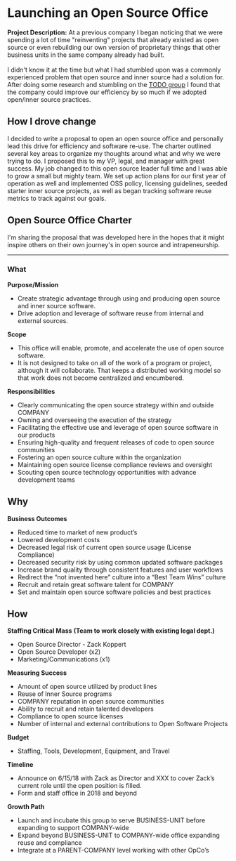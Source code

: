 # Launching an Open Source Office

**Project Description:** At a previous company I began noticing that we were spending a lot of time "reinventing" projects that already existed as open source or even rebuilding our own version of proprietary things that other business units in the same company already had built.  
<br>
I didn't know it at the time but what I had stumbled upon was a commonly experienced problem that open source and inner source had a solution for. After doing some research and stumbling on the [TODO group](https://todogroup.org/) I found that the company could improve our efficiency by so much if we adopted open/inner source practices.
<br>

## How I drove change

I decided to write a proposal to open an open source office and personally lead this drive for efficiency and software re-use. The charter outlined several key areas to organize my thoughts around what and why we were trying to do. I proposed this to my VP, legal, and manager with great success. My job changed to this open source leader full time and I was able to grow a small but mighty team. We set up action plans for our first year of operation as well and implemented OSS policy, licensing guidelines, seeded starter inner source projects, as well as began tracking software reuse metrics to track against our goals. 

## Open Source Office Charter

I'm sharing the proposal that was developed here in the hopes that it might inspire others on their own journey's in open source and intrapeneurship. 

---

### What
**Purpose/Mission**
-	Create strategic advantage through using and producing open source and inner source software.
-	Drive adoption and leverage of software reuse from internal and external sources.

**Scope**
-	This office will enable, promote, and accelerate the use of open source software.
-	It is not designed to take on all of the work of a program or project, although it will collaborate. That keeps a distributed working model so that work does not become centralized and encumbered.

**Responsibilities**
-	Clearly communicating the open source strategy within and outside COMPANY
-	Owning and overseeing the execution of the strategy
-	Facilitating the effective use and leverage of open source software in our products
-	Ensuring high-quality and frequent releases of code to open source communities
-	Fostering an open source culture within the organization
-	Maintaining open source license compliance reviews and oversight
-	Scouting open source technology opportunities with advance development teams

## Why
**Business Outcomes**
-	Reduced time to market of new product’s
-	Lowered development costs
-	Decreased legal risk of current open source usage (License Compliance)
-	Decreased security risk by using common updated software packages
-	Increase brand quality through consistent features and user workflows
-	Redirect the “not invented here” culture into a “Best Team Wins” culture
-	Recruit and retain great software talent for COMPANY
-	Set and maintain open source software policies and best practices

## How
**Staffing Critical Mass** __(Team to work closely with existing legal dept.)__
-	Open Source Director - Zack Koppert
-	Open Source Developer (x2)
-	Marketing/Communications (x1)

**Measuring Success**
-	Amount of open source utilized by product lines
-	Reuse of Inner Source programs
-	COMPANY reputation in open source communities
-	Ability to recruit and retain talented developers
-	Compliance to open source licenses
-	Number of internal and external contributions to Open Software Projects

**Budget**
-	Staffing, Tools, Development, Equipment, and Travel

**Timeline**
-	Announce on 6/15/18 with Zack as Director and XXX to cover Zack’s current role until the open position is filled.
-	Form and staff office in 2018 and beyond

**Growth Path**
-	Launch and incubate this group to serve BUSINESS-UNIT before expanding to support COMPANY-wide 
-	Expand beyond BUSINESS-UNIT to COMPANY-wide office expanding reuse and compliance
-	Integrate at a PARENT-COMPANY level working with other OpCo’s


